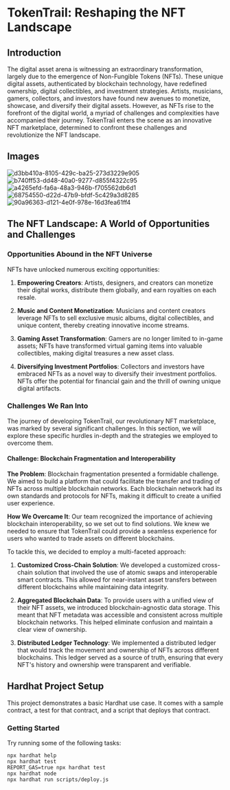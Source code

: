 # TokenTrail: Reshaping the NFT Landscape

## Introduction

The digital asset arena is witnessing an extraordinary transformation, largely due to the emergence of Non-Fungible Tokens (NFTs). These unique digital assets, authenticated by blockchain technology, have redefined ownership, digital collectibles, and investment strategies. Artists, musicians, gamers, collectors, and investors have found new avenues to monetize, showcase, and diversify their digital assets. However, as NFTs rise to the forefront of the digital world, a myriad of challenges and complexities have accompanied their journey. TokenTrail enters the scene as an innovative NFT marketplace, determined to confront these challenges and revolutionize the NFT landscape.

## Images
![d3bb410a-8105-429c-ba25-273d3229e905](https://github.com/user-attachments/assets/8551a528-fb10-4499-8547-23fcaab0b1fc)
![b740ff53-dd48-40a0-9277-d855f4322c95](https://github.com/user-attachments/assets/a83b2e96-6f41-4557-ac50-6b9f2ea86241)
![a4265efd-fa6a-48a3-946b-f705562db6d1](https://github.com/user-attachments/assets/ade77e85-85b7-4e17-9acd-ad60b037fc1e)
![68754550-d22d-47b9-bfdf-5c429a3d8285](https://github.com/user-attachments/assets/a09c1e32-444a-4054-bd28-daa0a9483f3b)
![90a96363-d121-4e0f-978e-16d3fea61ff4](https://github.com/user-attachments/assets/de0a4c58-e5b1-4887-8835-0c4ec0a2c936)

## The NFT Landscape: A World of Opportunities and Challenges

### Opportunities Abound in the NFT Universe

NFTs have unlocked numerous exciting opportunities:

1. **Empowering Creators**: Artists, designers, and creators can monetize their digital works, distribute them globally, and earn royalties on each resale.

2. **Music and Content Monetization**: Musicians and content creators leverage NFTs to sell exclusive music albums, digital collectibles, and unique content, thereby creating innovative income streams.

3. **Gaming Asset Transformation**: Gamers are no longer limited to in-game assets; NFTs have transformed virtual gaming items into valuable collectibles, making digital treasures a new asset class.

4. **Diversifying Investment Portfolios**: Collectors and investors have embraced NFTs as a novel way to diversify their investment portfolios. NFTs offer the potential for financial gain and the thrill of owning unique digital artifacts.

### Challenges We Ran Into

The journey of developing TokenTrail, our revolutionary NFT marketplace, was marked by several significant challenges. In this section, we will explore these specific hurdles in-depth and the strategies we employed to overcome them.

#### Challenge: Blockchain Fragmentation and Interoperability

**The Problem**: Blockchain fragmentation presented a formidable challenge. We aimed to build a platform that could facilitate the transfer and trading of NFTs across multiple blockchain networks. Each blockchain network had its own standards and protocols for NFTs, making it difficult to create a unified user experience.

**How We Overcame It**: Our team recognized the importance of achieving blockchain interoperability, so we set out to find solutions. We knew we needed to ensure that TokenTrail could provide a seamless experience for users who wanted to trade assets on different blockchains.

To tackle this, we decided to employ a multi-faceted approach:

1. **Customized Cross-Chain Solution**: We developed a customized cross-chain solution that involved the use of atomic swaps and interoperable smart contracts. This allowed for near-instant asset transfers between different blockchains while maintaining data integrity.

2. **Aggregated Blockchain Data**: To provide users with a unified view of their NFT assets, we introduced blockchain-agnostic data storage. This meant that NFT metadata was accessible and consistent across multiple blockchain networks. This helped eliminate confusion and maintain a clear view of ownership.

3. **Distributed Ledger Technology**: We implemented a distributed ledger that would track the movement and ownership of NFTs across different blockchains. This ledger served as a source of truth, ensuring that every NFT's history and ownership were transparent and verifiable.



## Hardhat Project Setup

This project demonstrates a basic Hardhat use case. It comes with a sample contract, a test for that contract, and a script that deploys that contract.

### Getting Started

Try running some of the following tasks:

```shell
npx hardhat help
npx hardhat test
REPORT_GAS=true npx hardhat test
npx hardhat node
npx hardhat run scripts/deploy.js
